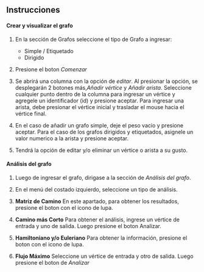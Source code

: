 

## Instrucciones

#### Crear y visualizar el grafo

1. En la sección de Grafos seleccione el tipo de Grafo a ingresar:
    + Simple / Etiquetado
    + Dirigido

2. Presione el boton *Comenzar*

3. Se abrirá una columna con la opción de *editar*. Al presionar la opción, se desplegarán 2 botones más,*Añadir vértice* y *Añadir arista*. Seleccione cualquier punto dentro de la columna para ingresar un vértice y agregele un identificador (id) y presione aceptar. Para ingresar una arista, debe presionar el vértice inicial y trasladar 
el mouse hacia el vértice final.

4. En el caso de añadir un grafo simple, deje el peso vacio y presione aceptar. Para el caso de los grafos 
dirigidos y etiquetados, asignele un valor numerico a la arista y presione aceptar.

5. Tendrá la opción de editar y/o eliminar un vértice o arista a su gusto.

#### Análisis del grafo

1. Luego de ingresar el grafo, dirigase a la sección de *Análisis del grafo*.

2. En el menú del costado izquierdo, seleccione un tipo de análisis.

3. **Matriz de Camino**
    En este apartado, para obtener los resultados, presione el boton con el icono de lupa.

4. **Camino más Corto**
    Para obtener el análisis, ingrese un vértice de entrada y uno de salida. Luego presione el boton Analizar.

5. **Hamiltoniano y/o Euleriano**
    Para obtener la información, presione el boton con el icono de lupa.

6. **Flujo Máximo**
    Seleccione un vértice de entrada y otro de salida. Luego presione el boton de *Analizar*


    